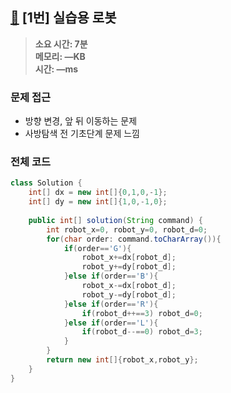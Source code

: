 ## [🤖](https://school.programmers.co.kr/learn/courses/15009/lessons/121687) [1번] 실습용 로봇

> **소요 시간: 7분<br>
> 메모리: —KB<br>
> 시간: —ms**

### 문제 접근

* 방향 변경, 앞 뒤 이동하는 문제
* 사방탐색 전 기초단계 문제 느낌
### 전체 코드

```java
class Solution {
    int[] dx = new int[]{0,1,0,-1};
    int[] dy = new int[]{1,0,-1,0};
    
    public int[] solution(String command) {
        int robot_x=0, robot_y=0, robot_d=0;
        for(char order: command.toCharArray()){
            if(order=='G'){
                robot_x+=dx[robot_d];
                robot_y+=dy[robot_d];
            }else if(order=='B'){
                robot_x-=dx[robot_d];
                robot_y-=dy[robot_d];
            }else if(order=='R'){
                if(robot_d++==3) robot_d=0;
            }else if(order=='L'){
                if(robot_d--==0) robot_d=3;
            }
        }
        return new int[]{robot_x,robot_y};
    }
}
```
